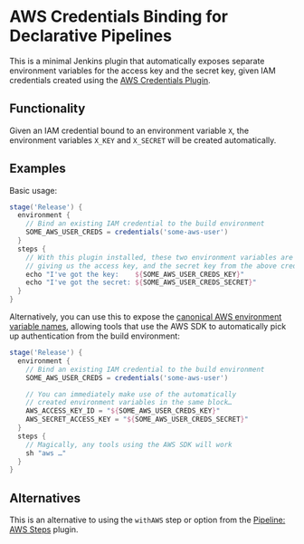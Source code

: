 # AWS Credentials Binding for Declarative Pipelines

This is a minimal Jenkins plugin that automatically exposes separate environment variables for the access key and the secret key, given IAM credentials created using the [AWS Credentials Plugin][0].

## Functionality
Given an IAM credential bound to an environment variable `X`, the environment variables `X_KEY` and `X_SECRET` will be created automatically.

## Examples
Basic usage:

```groovy
stage('Release') {
  environment {
    // Bind an existing IAM credential to the build environment
    SOME_AWS_USER_CREDS = credentials('some-aws-user')
  }
  steps {
    // With this plugin installed, these two environment variables are exposed;
    // giving us the access key, and the secret key from the above credential
    echo "I've got the key:    ${SOME_AWS_USER_CREDS_KEY}"
    echo "I've got the secret: ${SOME_AWS_USER_CREDS_SECRET}"
  }
}
```

Alternatively, you can use this to expose the [canonical AWS environment variable names][1], allowing tools that use the AWS SDK to automatically pick up authentication from the build environment:

```groovy
stage('Release') {
  environment {
    // Bind an existing IAM credential to the build environment
    SOME_AWS_USER_CREDS = credentials('some-aws-user')

    // You can immediately make use of the automatically
    // created environment variables in the same block…
    AWS_ACCESS_KEY_ID = "${SOME_AWS_USER_CREDS_KEY}"
    AWS_SECRET_ACCESS_KEY = "${SOME_AWS_USER_CREDS_SECRET}"
  }
  steps {
    // Magically, any tools using the AWS SDK will work
    sh "aws …"
  }
}
```

## Alternatives
This is an alternative to using the `withAWS` step or option from the [Pipeline: AWS Steps][2] plugin.

[0]:https://plugins.jenkins.io/aws-credentials/
[1]:https://docs.aws.amazon.com/cli/latest/userguide/cli-configure-envvars.html#envvars-list
[2]:https://plugins.jenkins.io/pipeline-aws/
